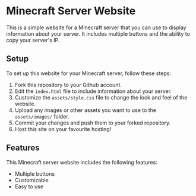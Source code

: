 # Minecraft Server Website

This is a simple website for a Minecraft server that you can use to display information about your server. It includes multiple buttons and the ability to copy your server's IP.

## Setup

To set up this website for your Minecraft server, follow these steps:

1. Fork this repository to your Github account.
2. Edit the `index.html` file to include information about your server.
3. Customize the `assets/style.css` file to change the look and feel of the website.
4. Upload any images or other assets you want to use to the `assets/images/` folder.
5. Commit your changes and push them to your forked repository.
6. Host this site on your favourite hosting!

## Features

This Minecraft server website includes the following features:

- Multiple buttons
- Customizable
- Easy to use
